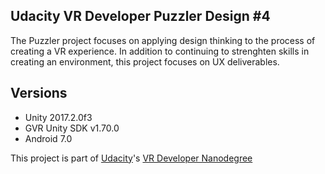 ## Udacity VR Developer Puzzler Design #4
The Puzzler project focuses on applying design thinking to the process of creating a VR experience.  In addition to continuing to strenghten skills in creating an environment, this project focuses on UX deliverables.

## Versions
- Unity 2017.2.0f3
- GVR Unity SDK v1.70.0
- Android 7.0

This project is part of [Udacity](https://www.udacity.com "Udacity - Be in demand")'s [VR Developer Nanodegree](https://www.udacity.com/course/vr-developer-nanodegree--nd017)